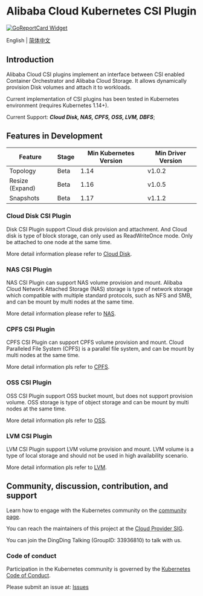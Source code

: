 # Alibaba Cloud Kubernetes CSI Plugin
[![GoReportCard Widget]][GoReportCardResult]

English | [简体中文](./README-zh_CN.md)

## Introduction
Alibaba Cloud CSI plugins implement an interface between CSI enabled Container
Orchestrator and Alibaba Cloud Storage. It allows dynamically provision Disk
volumes and attach it to workloads.

Current implementation of CSI plugins has been tested in Kubernetes environment (requires Kubernetes 1.14+).

Current Support: ***Cloud Disk, NAS, CPFS, OSS, LVM, DBFS***;

## Features in Development

| Feature         | Stage | Min Kubernetes Version |  Min Driver Version  |
|-----------------|-------|---------------------------|-------------------|
| Topology        | Beta  | 1.14                       | v1.0.2           |
| Resize (Expand) | Beta  | 1.16                       | v1.0.5           |
| Snapshots       | Beta  | 1.17                       | v1.1.2           |


### Cloud Disk CSI Plugin

Disk CSI Plugin support Cloud disk provision and attachment. And Cloud disk is type of block storage, can only used as ReadWriteOnce mode. Only be attached to one node at the same time.

More detail information please refer to [Cloud Disk](./docs/disk.md).


### NAS CSI Plugin

NAS CSI Plugin can support NAS volume provision and mount. Alibaba Cloud Network Attached Storage (NAS) storage is type of network storage which compatible with multiple standard protocols, such as NFS and SMB, and can be mount by multi nodes at the same time.

More detail information please refer to [NAS](./docs/nas.md).


### CPFS CSI Plugin

CPFS CSI Plugin can support CPFS volume provision and mount. Cloud Paralleled File System (CPFS) is a parallel file system, and can be mount by multi nodes at the same time.

More detail information pls refer to [CPFS](./docs/cpfs.md).


### OSS CSI Plugin

OSS CSI Plugin support OSS bucket mount, but does not support provision volume. OSS storage is type of object storage and can be mount by multi nodes at the same time.

More detail information pls refer to [OSS](./docs/oss.md).


### LVM CSI Plugin

LVM CSI Plugin support LVM volume provision and mount. LVM volume is a type of local storage and should not be used in high availability scenario.

More detail information pls refer to [LVM](./docs/lvm.md).


## Community, discussion, contribution, and support

Learn how to engage with the Kubernetes community on the [community page](https://kubernetes.io/community/).

You can reach the maintainers of this project at the [Cloud Provider SIG](https://github.com/kubernetes/community/tree/master/sig-cloud-provider).

You can join the DingDing Talking (GroupID: 33936810) to talk with us.

### Code of conduct

Participation in the Kubernetes community is governed by the [Kubernetes Code of Conduct](code-of-conduct.md).

Please submit an issue at: [Issues](https://github.com/kubernetes-sigs/alibaba-cloud-csi-driver/issues)


[GoReportCard Widget]: https://goreportcard.com/badge/github.com/kubernetes-sigs/alibaba-cloud-csi-driver
[GoReportCardResult]: https://goreportcard.com/report/github.com/kubernetes-sigs/alibaba-cloud-csi-driver